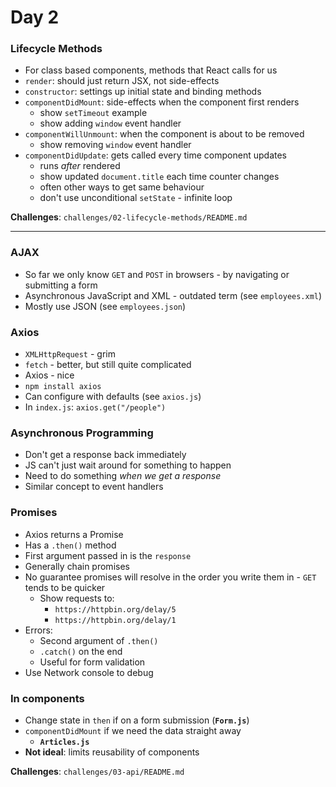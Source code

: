 # Day 2

### Lifecycle Methods

- For class based components, methods that React calls for us
- `render`: should just return JSX, not side-effects
- `constructor`: settings up initial state and binding methods
- `componentDidMount`: side-effects when the component first renders
    - show `setTimeout` example
    - show adding `window` event handler
- `componentWillUnmount`: when the component is about to be removed
    - show removing `window` event handler
- `componentDidUpdate`: gets called every time component updates
    - runs *after* rendered
    - show updated `document.title` each time counter changes
    - often other ways to get same behaviour
    - don't use unconditional `setState` - infinite loop


**Challenges**: `challenges/02-lifecycle-methods/README.md`

---

### AJAX

- So far we only know `GET` and `POST` in browsers - by navigating or submitting a form
- Asynchronous JavaScript and XML - outdated term (see `employees.xml`)
- Mostly use JSON (see `employees.json`)

### Axios

- `XMLHttpRequest` - grim
- `fetch` - better, but still quite complicated
- Axios - nice
- `npm install axios`
- Can configure with defaults (see `axios.js`)
- In `index.js`: `axios.get("/people")`

### Asynchronous Programming

- Don't get a response back immediately
- JS can't just wait around for something to happen
- Need to do something *when we get a response*
- Similar concept to event handlers

### Promises

- Axios returns a Promise
- Has a `.then()` method
- First argument passed in is the `response`
- Generally chain promises
- No guarantee promises will resolve in the order you write them in - `GET` tends to be quicker
    - Show requests to:
        - `https://httpbin.org/delay/5`
        - `https://httpbin.org/delay/1`
- Errors:
    - Second argument of `.then()`
    - `.catch()` on the end
    - Useful for form validation
- Use Network console to debug

### In components

- Change state in `then` if on a form submission (**`Form.js`**)
- `componentDidMount` if we need the data straight away
    - **`Articles.js`**
- **Not ideal**: limits reusability of components



**Challenges**: `challenges/03-api/README.md`
